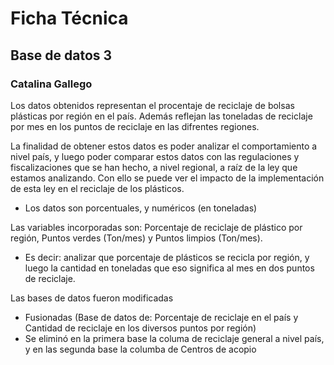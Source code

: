 
# Ficha Técnica
## Base de datos 3
### Catalina Gallego

Los datos obtenidos representan el procentaje de reciclaje de bolsas plásticas por región en el país. Además reflejan las toneladas de reciclaje por mes en los puntos de reciclaje en las difrentes regiones.

La finalidad de obtener estos datos es poder analizar el comportamiento a nivel país, y luego poder comparar estos datos con las regulaciones y fiscalizaciones que se han hecho, a nivel regional, a raíz de la ley que estamos analizando. Con ello se puede ver el impacto de la implementación de esta ley en el reciclaje de los plásticos.

- Los datos son porcentuales, y numéricos (en toneladas)

Las variables incorporadas son: Porcentaje de reciclaje de plástico por región, Puntos verdes (Ton/mes) y Puntos limpios (Ton/mes). 

- Es decir: analizar que porcentaje de plásticos se recicla por región, y luego la cantidad en toneladas que eso significa al mes en dos puntos de reciclaje.

Las bases de datos fueron modificadas

- Fusionadas (Base de datos de: Porcentaje de reciclaje en el país y Cantidad de reciclaje en los diversos puntos por región)
- Se eliminó en la primera base la columa de reciclaje general a nivel país, y en las segunda base la columba de Centros de acopio

